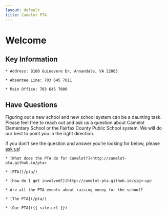 ```yaml
---
layout: default
title: Camelot PTA
---
```


# Welcome

## Key Information

    * Address: 8100 Guinevere Dr, Annandale, VA 22003

    * Absentee Line: 703 645 7011

    * Main Office: 703 645 7000

## Have Questions

Figuring out a new school and new school system can be a daunting task. Please feel free to reach out and ask us a question about Camelot Elementary School or the Fairfax County Public School system. We will do our best to point you in the right direction.

If you don’t see the question and answer you’re looking for below, please <a href="mailto:webmaster@camelotpta.org?Subject=Website%20Question">ask us</a>!

    * [What does the PTA do for Camelot?]<http://camelot-pta.github.io/pta>

    * [PTA](/pta/)

    * [How do I get involved?](http://camelot-pta.github.io/sign-up)

    * Are all the PTA events about raising money for the school?

    * [The PTA](/pta/)

    * [Our PTA]({{ site.url }})

